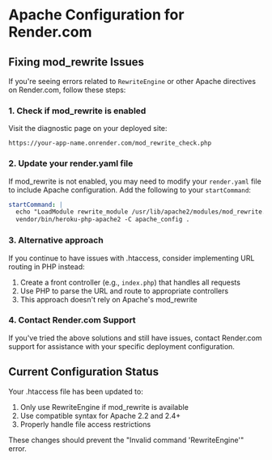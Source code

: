 # Apache Configuration for Render.com

## Fixing mod_rewrite Issues

If you're seeing errors related to `RewriteEngine` or other Apache directives on Render.com, follow these steps:

### 1. Check if mod_rewrite is enabled

Visit the diagnostic page on your deployed site:
```
https://your-app-name.onrender.com/mod_rewrite_check.php
```

### 2. Update your render.yaml file

If mod_rewrite is not enabled, you may need to modify your `render.yaml` file to include Apache configuration. Add the following to your `startCommand`:

```yaml
startCommand: |
  echo "LoadModule rewrite_module /usr/lib/apache2/modules/mod_rewrite.so" > apache_config
  vendor/bin/heroku-php-apache2 -C apache_config .
```

### 3. Alternative approach

If you continue to have issues with .htaccess, consider implementing URL routing in PHP instead:

1. Create a front controller (e.g., `index.php`) that handles all requests
2. Use PHP to parse the URL and route to appropriate controllers
3. This approach doesn't rely on Apache's mod_rewrite

### 4. Contact Render.com Support

If you've tried the above solutions and still have issues, contact Render.com support for assistance with your specific deployment configuration.

## Current Configuration Status

Your .htaccess file has been updated to:

1. Only use RewriteEngine if mod_rewrite is available
2. Use compatible syntax for Apache 2.2 and 2.4+
3. Properly handle file access restrictions

These changes should prevent the "Invalid command 'RewriteEngine'" error.